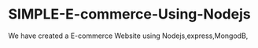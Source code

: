# SIMPLE-E-commerce-Using-Nodejs
We have created a E-commerce Website using Nodejs,express,MongodB,
